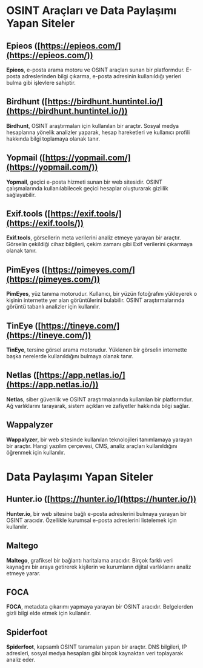 # OSINT Araçları ve Data Paylaşımı Yapan Siteler

## Epieos ([https://epieos.com/](https://epieos.com/))
**Epieos**, e-posta arama motoru ve OSINT araçları sunan bir platformdur. E-posta adreslerinden bilgi çıkarma, e-posta adresinin kullanıldığı yerleri bulma gibi işlevlere sahiptir.

## Birdhunt ([https://birdhunt.huntintel.io/](https://birdhunt.huntintel.io/))
**Birdhunt**, OSINT araştırmaları için kullanılan bir araçtır. Sosyal medya hesaplarına yönelik analizler yaparak, hesap hareketleri ve kullanıcı profili hakkında bilgi toplamaya olanak tanır.

## Yopmail ([https://yopmail.com/](https://yopmail.com/))
**Yopmail**, geçici e-posta hizmeti sunan bir web sitesidir. OSINT çalışmalarında kullanılabilecek geçici hesaplar oluşturarak gizlilik sağlayabilir.

## Exif.tools ([https://exif.tools/](https://exif.tools/))
**Exif.tools**, görsellerin meta verilerini analiz etmeye yarayan bir araçtır. Görselin çekildiği cihaz bilgileri, çekim zamanı gibi Exif verilerini çıkarmaya olanak tanır.

## PimEyes ([https://pimeyes.com/](https://pimeyes.com/))
**PimEyes**, yüz tanıma motorudur. Kullanıcı, bir yüzün fotoğrafını yükleyerek o kişinin internette yer alan görüntülerini bulabilir. OSINT araştırmalarında görüntü tabanlı analizler için kullanılır.

## TinEye ([https://tineye.com/](https://tineye.com/))
**TinEye**, tersine görsel arama motorudur. Yüklenen bir görselin internette başka nerelerde kullanıldığını bulmaya olanak tanır.

## Netlas ([https://app.netlas.io/](https://app.netlas.io/))
**Netlas**, siber güvenlik ve OSINT araştırmalarında kullanılan bir platformdur. Ağ varlıklarını tarayarak, sistem açıkları ve zafiyetler hakkında bilgi sağlar.

## Wappalyzer
**Wappalyzer**, bir web sitesinde kullanılan teknolojileri tanımlamaya yarayan bir araçtır. Hangi yazılım çerçevesi, CMS, analiz araçları kullanıldığını öğrenmek için kullanılır.

# Data Paylaşımı Yapan Siteler

## Hunter.io ([https://hunter.io/](https://hunter.io/))
**Hunter.io**, bir web sitesine bağlı e-posta adreslerini bulmaya yarayan bir OSINT aracıdır. Özellikle kurumsal e-posta adreslerini listelemek için kullanılır.

## Maltego
**Maltego**, grafiksel bir bağlantı haritalama aracıdır. Birçok farklı veri kaynağını bir araya getirerek kişilerin ve kurumların dijital varlıklarını analiz etmeye yarar.

## FOCA
**FOCA**, metadata çıkarımı yapmaya yarayan bir OSINT aracıdır. Belgelerden gizli bilgi elde etmek için kullanılır.

## Spiderfoot
**Spiderfoot**, kapsamlı OSINT taramaları yapan bir araçtır. DNS bilgileri, IP adresleri, sosyal medya hesapları gibi birçok kaynaktan veri toplayarak analiz eder.
